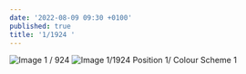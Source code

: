 ```yaml
---
date: '2022-08-09 09:30 +0100'
published: true
title: '1/1924 '
---
```

![Image 1 / 924 ]({{site.baseurl}}/img/S5P1C1.png)
![Image 1/1924 Position 1/ Colour Scheme 1]({{site.baseurl}}/https://lh3.googleusercontent.com/PWSwxdx5cLad7kSMwS9nBXySSZ6pXoFA0JeDjgTHhdhOB5QjFz7p2NkczfOmBrzK3FiU_RtG9h7J_HRf-tKyq9EpBND8kUiu28AuVfA=s0)
